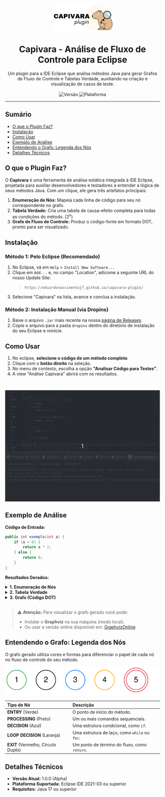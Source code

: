 <p align="center">
  <img src="./assets/banner.png" alt="Banner do Plugin Capivara" width="200"/>
</p>

<h1 align="center">
  Capivara - Análise de Fluxo de Controle para Eclipse
</h1>

<p align="center">
  Um plugin para a IDE Eclipse que analisa métodos Java para gerar Grafos de Fluxo de Controle e Tabelas Verdade, auxiliando na criação e visualização de casos de teste.
  <br />
  <br />
  <img alt="Versão" src="https://img.shields.io/badge/versão-1.0.0-blue">
  <img alt="Plataforma" src="https://img.shields.io/badge/plataforma-Eclipse-purple">
</p>

---

## Sumário


* [O que o Plugin Faz?](#o-que-o-plugin-faz)
* [Instalação](#instalação)
* [Como Usar](#como-usar)
* [Exemplo de Análise](#exemplo-de-análise)
* [Entendendo o Grafo: Legenda dos Nós](#entendendo-o-grafo-legenda-dos-nós)
* [Detalhes Técnicos](#detalhes-técnicos)


## O que o Plugin Faz? 

O **Capivara** é uma ferramenta de análise estática integrada à IDE Eclipse, projetada para auxiliar desenvolvedores e testadores a entender a lógica de seus métodos Java. Com um clique, ele gera três artefatos principais:

1.  **Enumeração de Nós:** Mapeia cada linha de código para seu nó correspondente no grafo.
2.  **Tabela Verdade:** Cria uma tabela de causa-efeito completa para todas as condições do método. (2<sup>n</sup>)
3.  **Grafo de Fluxo de Controle:** Produz o código-fonte em formato DOT, pronto para ser visualizado.

## Instalação

### Método 1: Pelo Eclipse (Recomendado)

1.  No Eclipse, vá em `Help` > `Install New Software...`
2.  Clique em `Add...` e, no campo "Location", adicione a seguinte URL do nosso Update Site:
    > `https://eduardonascimentojf.github.io/capivara-plugin/`
3.  Selecione "Capivara" na lista, avance e conclua a instalação.

### Método 2: Instalação Manual (via Dropins)

1.  Baixe o arquivo `.jar` mais recente na nossa [página de Releases](https://github.com/eduardonascimentojf/capivara-plugin/releases).
2.  Copie o arquivo para a pasta `dropins` dentro do diretório de instalação do seu Eclipse e reinicie.

## Como Usar

1.  No eclipse, **selecione o código de um método completo**.
2.  Clique com o **botão direito** na seleção.
3.  No menu de contexto, escolha a opção **"Analisar Código para Testes"**.
4.  A view "Análise Capivara" abrirá com os resultados.

</br>

![Demonstração de Uso do Plugin Capivara](./assets/demo.gif)



## Exemplo de Análise

**Código de Entrada:**

```java
public int exemplo(int a) {
    if (a > 0) {
        return a * 2;
    } else {
        return 0;
    }
}
```

**Resultados Gerados:**

<details>
<summary><strong>1. Enumeração de Nós</strong></summary>

```java
/*Linha 01*/ /*Nó 01*/ 		public int exemplo(int a) {
/*Linha 02*/ /*Nó 02*/ 		    if (a > 0) {
/*Linha 03*/ /*Nó 03*/ 		        return a * 2;
/*Linha 04*/ /*Nó 01*/ 		    } else {
/*Linha 05*/ /*Nó 04*/ 		        return 0;
/*Linha 06*/ /*Nó 01*/ 		    }
/*Linha 07*/ /*Nó 01*/ 		}

```

</details>

<details>
<summary><strong>2. Tabela Verdade</strong></summary>

```
Caso | a > 0                     | Resultado (Efeito)       
------------------------------------------------------------
1    | F                         | 0                        
2    | V                         | a * 2                    

```
</details>

<details>
<summary><strong>3. Grafo (Código DOT)</strong></summary>

```dot
digraph G {
  rankdir=TB;
  node [shape=circle, style=solid, width=0.5, fixedsize=true, fontname="Helvetica"];
  edge [fontname="Helvetica", fontsize=10];

  1 [label="1", shape=circle, color="#28a745", style=solid];
  2 [label="2", shape=circle, color="#007bff", style=solid];
  3 [label="3", shape=doublecircle, color="#dc3545", style=solid];
  4 [label="4", shape=doublecircle, color="#dc3545", style=solid];
  1 -> 2;
  2 -> 3;
  2 -> 4;
}

```

</details>

</br>

> ⚠️ **Atenção:**
> Para visualizar o grafo gerado você pode:
>
> * Instalar o **Graphviz** na sua máquina (modo local).
> * Ou usar a versão online disponível em: [GraphvizOnline](https://dreampuf.github.io/GraphvizOnline)


## Entendendo o Grafo: Legenda dos Nós

O grafo gerado utiliza cores e formas para diferenciar o papel de cada nó no fluxo de controle do seu método.

![Legenda dos Nós do Grafo](./assets/legenda.png)

| Tipo de Nó | Descrição |
| :--- | :--- |
| **ENTRY** (Verde) | O ponto de início do método. |
| **PROCESSING** (Preto) | Um ou mais comandos sequenciais. |
| **DECISION** (Azul) | Uma estrutura condicional, como `if`. |
| **LOOP DECISION** (Laranja)| Uma estrutura de laço, como `while` ou `for`. |
| **EXIT** (Vermelho, Círculo Duplo) | Um ponto de término do fluxo, como `return`. |



## Detalhes Técnicos

* **Versão Atual:** 1.0.0 (Alpha)
* **Plataforma Suportada:** Eclipse IDE 2021-03 ou superior
* **Requisitos:** Java 17 ou superior

